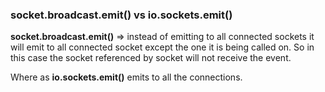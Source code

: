 ### socket.broadcast.emit() vs io.sockets.emit()

**socket.broadcast.emit()** => instead of emitting to all connected sockets it will emit to all connected socket except the one it is being called on. So in this case the socket referenced by socket will not receive the event.

Where as **io.sockets.emit()** emits to all the connections.